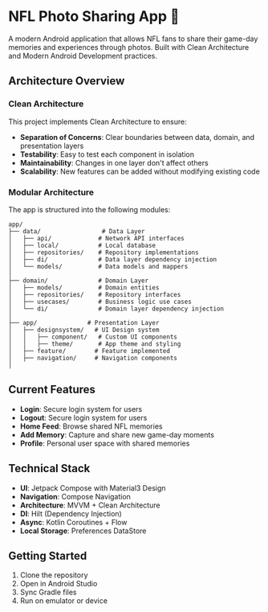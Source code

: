 # NFL Photo Sharing App 📸

A modern Android application that allows NFL fans to share their game-day memories and experiences through photos. Built with Clean Architecture and Modern Android Development practices.

## Architecture Overview

### Clean Architecture

This project implements Clean Architecture to ensure:

- **Separation of Concerns**: Clear boundaries between data, domain, and presentation layers
- **Testability**: Easy to test each component in isolation
- **Maintainability**: Changes in one layer don't affect others
- **Scalability**: New features can be added without modifying existing code

### Modular Architecture

The app is structured into the following modules:

```plaintext
app/
├── data/                 # Data Layer
│   ├── api/             # Network API interfaces
│   ├── local/           # Local database
│   ├── repositories/    # Repository implementations
│   ├── di/              # Data layer dependency injection
│   └── models/          # Data models and mappers
│
├── domain/              # Domain Layer
│   ├── models/          # Domain entities
│   ├── repositories/    # Repository interfaces
│   ├── usecases/        # Business logic use cases
│   └── di/              # Domain layer dependency injection
│
├── app/              # Presentation Layer
│   ├── designsystem/   # UI Design system
│   │   ├── component/   # Custom UI components
│   │   ├── theme/       # App theme and styling
│   ├── feature/        # Feature implemented
│   ├── navigation/     # Navigation components
│
```

## Current Features

- **Login**: Secure login system for users
- **Logout**: Secure login system for users
- **Home Feed**: Browse shared NFL memories
- **Add Memory**: Capture and share new game-day moments
- **Profile**: Personal user space with shared memories

## Technical Stack

- **UI**: Jetpack Compose with Material3 Design
- **Navigation**: Compose Navigation
- **Architecture**: MVVM + Clean Architecture
- **DI**: Hilt (Dependency Injection)
- **Async**: Kotlin Coroutines + Flow
- **Local Storage**: Preferences DataStore


## Getting Started

1. Clone the repository
2. Open in Android Studio
3. Sync Gradle files
4. Run on emulator or device
